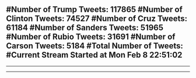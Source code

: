 #Number of Trump Tweets: 117865
#Number of Clinton Tweets: 74527
#Number of Cruz Tweets: 61184
#Number of Sanders Tweets: 51965
#Number of Rubio Tweets: 31691
#Number of Carson Tweets: 5184
#Total Number of Tweets:  
#Current Stream Started at Mon Feb  8 22:51:02
---
---
---
